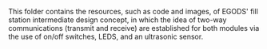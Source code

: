 This folder contains the resources, such as code and images, of EGODS' fill station intermediate design concept, in which the idea of two-way communications (transmit and receive) are established for both modules via the use of on/off switches, LEDS, and an ultrasonic sensor.
